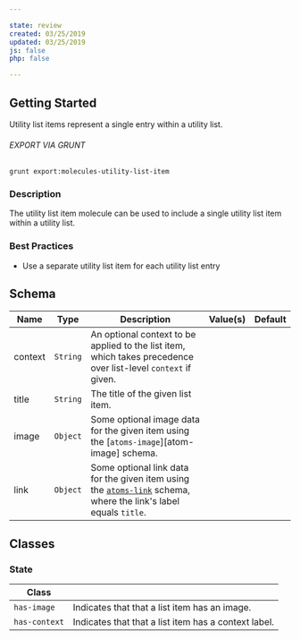 ```yaml
---

state: review
created: 03/25/2019
updated: 03/25/2019
js: false
php: false

---
```


## Getting Started

Utility list items represent a single entry within a utility list.

###### EXPORT VIA GRUNT

```
grunt export:molecules-utility-list-item
```


### Description

The utility list item molecule can be used to include a single utility list item within a utility list.


### Best Practices

- Use a separate utility list item for each utility list entry


## Schema

| Name              | Type      | Description                                                                                           | Value(s)  | Default   |
|-------------------|-----------|-------------------------------------------------------------------------------------------------------|-----------|-----------|
| context | `String`  | An optional context to be applied to the list item, which takes precedence over list-level `context` if given.  |           |           |
| title   | `String`  | The title of the given list item.                                                                               |           |           |
| image   | `Object`  | Some optional image data for the given item using the [`atoms-image`][atom-image] schema.                       |           |           |
| link    | `Object`  | Some optional link data for the given item using the [`atoms-link`][atoms-link] schema, where the link's label equals `title`. |           |           |


## Classes

### State

| Class         |                                                       |
|---------------|-------------------------------------------------------|
| `has-image`   | Indicates that that a list item has an image.         |
| `has-context` | Indicates that that a list item has a context label.  |


[atoms-image]: /patterns/20-atoms-media-image/20-atoms-media-image.html
[atoms-link]: /patterns/20-atoms-globals-link/20-atoms-globals-link.html
